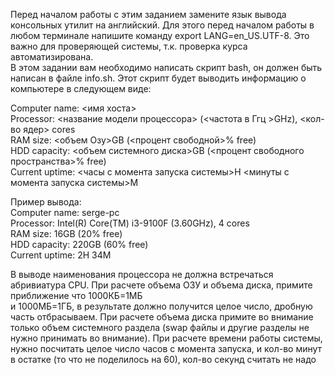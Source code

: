 Перед началом работы с этим заданием замените язык вывода консольных утилит на английский. Для этого перед началом работы в любом терминале напишите команду export LANG=en\_US.UTF-8. Это важно для проверяющей системы, т.к. проверка курса автоматизирована.   
В этом задании вам необходимо написать скрипт bash, он должен быть написан в файле info.sh. Этот скрипт будет выводить информацию о компьютере в следующем виде:


  
Computer name: <имя хоста>  
Processor: <название модели процессора> (<частота в Ггц >GHz), <кол-во ядер> cores  
RAM size: <объем Озу>GB (<процент свободной>% free)  
HDD capacity: <объем системного диска>GB (<процент свободного пространства>% free)  
Current uptime: <часы с момента запуска системы>H <минуты с момента запуска системы>M


  
Пример вывода:  
Computer name: serge-pc  
Processor: Intel(R) Core(TM) i3-9100F (3.60GHz), 4 cores  
RAM size: 16GB (20% free)  
HDD capacity: 220GB (60% free)  
Current uptime: 2H 34M


В выводе наименования процессора не должна встречаться абривиатура CPU. При расчете объема ОЗУ и объема диска, примите приближение что 1000КБ=1МБ   
и 1000МБ=1ГБ, в результате должно получится целое число, дробную часть отбрасываем. При расчете объема диска примите во внимание только объем системного раздела (swap файлы и другие разделы не нужно принимать во внимание). При расчете времени работы системы, нужно посчитать целое число часов с момента запуска, и кол-во минут в остатке (то что не поделилось на 60), кол-во секунд считать не надо

